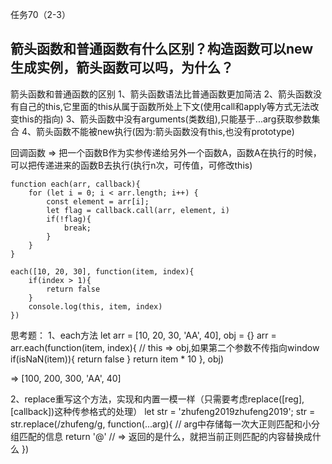 任务70（2-3）

## 箭头函数和普通函数有什么区别？构造函数可以new生成实例，箭头函数可以吗，为什么？

箭头函数和普通函数的区别
1、箭头函数语法比普通函数更加简洁
2、箭头函数没有自己的this,它里面的this从属于函数所处上下文(使用call和apply等方式无法改变this的指向)
3、箭头函数中没有arguments(类数组),只能基于...arg获取参数集合
4、箭头函数不能被new执行(因为:箭头函数没有this,也没有prototype)

回调函数 => 把一个函数B作为实参传递给另外一个函数A，函数A在执行的时候，可以把传递进来的函数B去执行(执行n次，可传值，可修改this)
```
function each(arr, callback){
    for (let i = 0; i < arr.length; i++) {
        const element = arr[i];
        let flag = callback.call(arr, element, i)
        if(!flag){
            break;
        }
    }
}

each([10, 20, 30], function(item, index){
    if(index > 1){
        return false
    }
    console.log(this, item, index)
})
```


思考题：
1、each方法
let arr = [10, 20, 30, 'AA', 40],
    obj = {}
arr = arr.each(function(item, index){
    // this => obj,如果第二个参数不传指向window
    if(isNaN(item)){
        return false
    }
    return item * 10
}, obj)

=> [100, 200, 300, 'AA', 40]


2、replace重写这个方法，实现和内置一模一样（只需要考虑replace([reg],[callback])这种传参格式的处理）
let str = 'zhufeng2019zhufeng2019';
str = str.replace(/zhufeng/g, function(...arg){
    // arg中存储每一次大正则匹配和小分组匹配的信息
    return '@'  // => 返回的是什么，就把当前正则匹配的内容替换成什么
})

